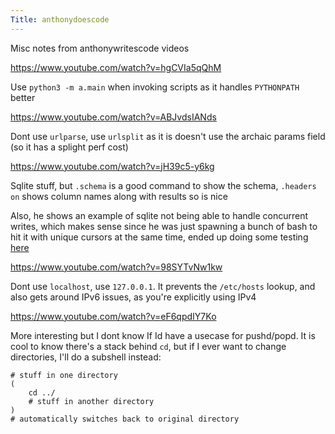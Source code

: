 ```yaml
---
Title: anthonydoescode
---
```


Misc notes from anthonywritescode videos

<https://www.youtube.com/watch?v=hgCVIa5qQhM>

Use `python3 -m a.main` when invoking scripts as it handles `PYTHONPATH` better

<https://www.youtube.com/watch?v=ABJvdsIANds>

Dont use `urlparse`, use `urlsplit` as it is doesn't use the archaic params field (so it has a splight perf cost)

<https://www.youtube.com/watch?v=jH39c5-y6kg>

Sqlite stuff, but `.schema` is a good command to show the schema, `.headers on` shows column names along with results so is nice

Also, he shows an example of sqlite not being able to handle concurrent writes, which makes sense since he was just spawning a bunch of bash to hit it with unique cursors at the same time, ended up doing some testing [here](/programming/databases/sql)

<https://www.youtube.com/watch?v=98SYTvNw1kw>

Dont use `localhost`, use `127.0.0.1`. It prevents the `/etc/hosts` lookup, and also gets around IPv6 issues, as you're explicitly using IPv4

<https://www.youtube.com/watch?v=eF6qpdIY7Ko>

More interesting but I dont know If Id have a usecase for pushd/popd. It is cool to know there's a stack behind `cd`, but if I ever want to change directories, I'll do a subshell instead:

```
# stuff in one directory
(
    cd ../
    # stuff in another directory
)
# automatically switches back to original directory
```
